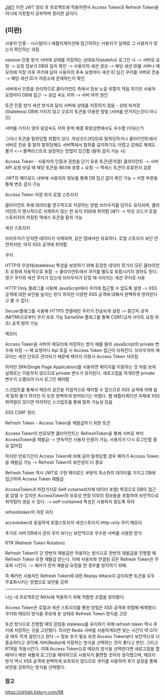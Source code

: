 [JWT](https://github.com/Lanvizu/TIL/blob/main/spring_example/JWT.md)
이전 JWT 정리 후 프로젝트에 적용하면서 Access Token과 Refresh Token을 어디에 저장할지 공부하며 정리한 글이다.

(미완)
-----

사용자 인증 - 시스템이나 애플리케이션에 접근하려는 사용자가 실제로 그 사용자가 맞는지 확인하는 과정.

session 인증 방식
서버에 상태를 저장하는 상태유지(stateful)
로그인 시 -> 서버로 요청 -> 요청 정보가 DB와 일치 확인 -> 사용자의 세션 생성 -> 해당 세션 ID를 서버나 메모리에 저장
이후 쿠키에 담아 사용자의 후속 요청마다 세션 ID 담긴 쿠키를 서버로 전송 -> 해당 세션 ID가 저장소에 존재하는지 확인

서버에서 인증을 관리하므로 클라이언트 측에서 정보 노출 위험이 적음
하지만 사용자 요청마다 DB에 접근 -> 응답 속도 저하 -> 서버 부하 원인

토큰 인증 방식
세션 방식과 달리 서버에 상태를 저장하지 않음 - 상태 비저장(Stateless)
DB에 거치지 않고 오로지 토큰을 이용한 방법 (서버를 안거치는것이 아니므)

서버를 거치지 않아 응답속도 저하 문제 해결
확장성면에서도 우수함 (이유는?)

그러나 토큰을 탈취당할 위험이 있다.
악성코드(XSS)로 탈취당하거나 클라이언트에서 서버로 전송 중 탈취
탈취당해도 서버쪽에서 탈취를 감지하기도 어렵고 강제로 해제도 불가 <-> 블랙리스트로 설정하는 방법이 있긴함 (탈취 감지 가능 시)

Access Token - 사용자의 인증과 권한을 단기 유효 토큰(문자열)
클라이언트 -> 서버  API 요청 보낼 때 해당 토큰을 헤더에 포함 + 요청 -> 액세스 토큰이 유효한지 검증

JWT의 페이로드 내부에 사용자의 정보를 통해 DB 접근 없이 확인 가능 + 서명 부분을 통해 변조 감지 가능

Access Token 저장 위치
로컬 스토리지

클라이언트 측에 데이터를 영구적으로 저장하는 방법
브라우저를 닫아도 유지되며, 클라이언트가 명시적으로 삭제하지 않는 한 유지
XSS에 취약함 (왜?) -> 악성 코드가 로컬 스토리지의 저장된 액세스 토큰을 탈취 가능 


세션 스토리지

브라우저가 닫히면 데이터가 삭제되며, 같은 탭에서만 유효하다.
로컬 스토리지 보단 안전하지만, 아직 XSS 공격에 취약함


쿠키

HTTP의 무상태(stateless) 특성을 보완하기 위해 등장한 데이터 쪼가리
모든 클라이언트 요청에 자동적으로 포함 -> 클라이언트에서 쿠키를 별도로 포함시키지 않아도 된다.
영구 쿠키와 세션 쿠키가 있는데 브라우저가 닫힐 때 사라지는 세션 쿠키로 사용

HTTP Only 플래그를 사용해 JavaScript에서 쿠키에 접근할 수 없도록 설정 -> XSS 공격에 대한 보안을 높이는 방식
하지만 다양한 XSS 공격에 대해서 완벽하게 방어된다고 볼 수 없다.

Secuer플래그를 사용해 HTTPS 연결에만 쿠키가 전송되게 설정 -> 중간자 공격(MITM)으로부터 쿠키 보호 가능
SameSite 플래그를 통해 CSRF(교차 사이트 요청 위조) 공격 방어 가능

메모리

Access Token을 서버의 메모리에 저장하는 방식
예를 들어 JavaScript의 private 변수에 저장 -> 매 요청마다 Api 호출 시 Access Token 접근이 쉬워진다.
브라우저의 메모리는 세션 단위로 관리되기 때문에 페이지 이동시 Access Token 사라짐

하지만 SPA(Single Page Application)를 사용하면 페이지를 이동하는 것 처럼 보여 실제로는 이동하지 않으므로 private 변수가 유지된다.
새로고침을 하게되면 private 변수가 소멸되어 다시 로그인 해야함

스크립트를 통해서 메모리 공간을 직접적으로 제어할 수 없으므로 XSS 공격에 의해 쉽게 탈취 불가
하지만 이 또한 완벽하게 방어되기는 어렵다.
웹 애플리케이션 자체에 XSS 취약점이 있다면 악의적인 스크립트를 통해 탈취 가능성 있음

XSS
CSRF 정리

Refresh Token - Access Token을 재발급하기 위한 토큰

Access Token이 만료되면 클라이언트는 RefreshToken을 통해 서버로 부터 AccessToken을 재발급
-> 연속적인 사용자 인증이 가능, 사용자가 다시 로그인할 필요 없어짐

하지만 만료기간이 Access Token에 비해 길어 탈취당할 경우 해커가 Access Token을 재발급 가능 
-> Refresh Token의 보안성이 더 중요

Refresh Token 역시 JWT로 구현
페이로드 부분의 최소한의 데이터를 가지고 DB에 접근하여 Access Token 재발급

AccessToken과 마찬가지로 Self-cotained(자체 데이터 포함) 특징으로 DB이 접근을 없앨 수 있지만 
AccessToken의 유효성 연장 이외의 정보들을 포함하여 보안적으로 취약점이 생길 수 있다.
-> self-contained 특성은 사용하지 않도록 하자

refreshtoken의 저장 위치

accestoken과 동일하게 
로컬스토리지
세션스토리지
Http-only 쿠키
메모리

추가로 서버 DB에서 관리
쿠키 보다는 보안적으로 우수한 서버를 사용한 방식

RTR (Refresh Token Rotation)

Refresh Token이 단 한번의 재발급만 허용하는 방식으로
한번의 재발급을 진행할 때 Refresh Token 또한 재발급 받는다.
이때 사용자와 연결된 모든 Refresh Token은 무효화 시킨다. -> 해커가 먼저 재발급 요청을 한 경우를 방지하기 위해.

즉 해커든 사용자든 Refresh Token에 대한 Replay Attack이 감지되면 토큰을 모두 무효화시키는 방법으로 보안을 강화

----

나는 내 프로젝트인 NIHo에 적용하기 위해 적합한 조합을 찾아봤다.

Access Token은 로컬과 세션 스토리지를 통한 방법은 XSS 공격에 위험해 배제했다.
쿠키와 메모리 방식을 후보에 둔 상태로 Refresh Token 방식을 고민


토큰 방식으로 진행할 때의 장점중 stateless를 유지하기 위해 refresh token 역시 쿠키에 저장하는 것을 고민했다.
하지만 Redis 서버를 사용하게되면 찾는 시간이 약 O(1) 로 매우 작게 걸린다고 한다 -> 정보 추가 필요
또한 Access Token보다 보안적으로 더 중요하다고 생각해 서버(Redis)에 저장하는 방식을 선택하는 것이 좋다고 판단.
그리고 RTR을 적용시킨다.
이때 Access Token으로 메모리 방식을 선택한다면 새로고침을 할때마다 매번 새롭게 로그인을 해야하므로 사용자가 불편할 것이라 생각했으며,
메모리 방식 역시 XSS 공격에 완벽하게 보호되지 않으므로 쿠키를 사용하여 추가 설정을 통해 보안을 강화하는 방식을 선택했다.









### 참고

https://olrlobt.tistory.com/98


